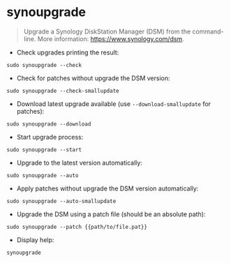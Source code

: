 # synoupgrade

> Upgrade a Synology DiskStation Manager (DSM) from the command-line.
> More information: <https://www.synology.com/dsm>.
- Check upgrades printing the result:

`sudo synoupgrade --check`

- Check for patches without upgrade the DSM version:

`sudo synoupgrade --check-smallupdate`

- Download latest upgrade available (use `--download-smallupdate` for patches):

`sudo synoupgrade --download`

- Start upgrade process:

`sudo synoupgrade --start`

- Upgrade to the latest version automatically:

`sudo synoupgrade --auto`

- Apply patches without upgrade the DSM version automatically:

`sudo synoupgrade --auto-smallupdate`

- Upgrade the DSM using a patch file (should be an absolute path):

`sudo synoupgrade --patch {{path/to/file.pat}}`

- Display help:

`synoupgrade`
